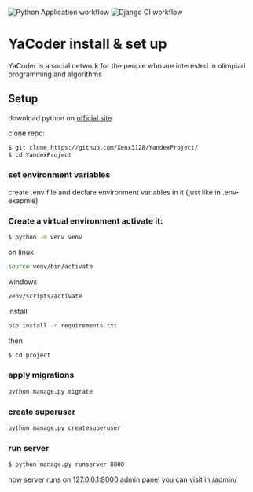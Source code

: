![Python Application workflow](https://github.com/Xenx3128/YandexProject/actions/workflows/python-app.yml/badge.svg)
![Django CI workflow](https://github.com/Xenx3128/YandexProject/actions/workflows/django.yml/badge.svg)

# YaCoder install & set up
YaCoder is a social network for the people who are interested in olimpiad programming and algorithms

## Setup
download python on [official site](https://www.python.org/)

clone repo:

```sh
$ git clone https://github.com/Xenx3128/YandexProject/
$ cd YandexProject
```

### set environment variables
create .env file and declare environment variables in it (just like in .env-exapmle)



### Create a virtual environment activate it:
```sh
$ python -m venv venv
```
on linux
```sh
source venv/bin/activate
```
windows
```sh
venv/scripts/activate
```
install 
```sh
pip install -r requirements.txt
```
then 
```sh
$ cd project
```

### apply migrations
```sh
python manage.py migrate
```

### create superuser
```sh
python manage.py createsuperuser
```

### run server
```sh
$ python manage.py runserver 8000
```
now server runs on 127.0.0.1:8000
admin panel you can visit in /admin/